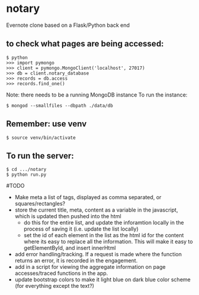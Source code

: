 # notary
Evernote clone based on a Flask/Python back end

## to check what pages are being accessed:

```
$ python
>>> import pymongo
>>> client = pymongo.MongoClient('localhost', 27017)
>>> db = client.notary_database
>>> records = db.access
>>> records.find_one()
```

Note: there needs to be a running MongoDB instance
To run the instance:
```
$ mongod --smallfiles --dbpath ./data/db
```

## Remember: use venv
```
$ source venv/bin/activate
```

## To run the server:
```
$ cd .../notary
$ python run.py
```

#TODO

- Make meta a list of tags, displayed as comma separated, or squares/rectangles?
- store the current title, meta, content as a variable in the javascript, which is updated then pushed into the html
  - do this for the entire list, and update the inforamtion locally in the process of saving it (i.e. update the list locally)
  - set the id of each element in the list as the html id for the content where its easy to replace all the information. This will make it easy to getElementById, and insert innerHtml
- add error handling/tracking. If a request is made where the function returns an error, it is recorded in the engagement.
- add in a script for viewing the aggregate information on page accesses/traced functions in the app.
- update bootstrap colors to make it light blue on dark blue color scheme (for everything except the text?)